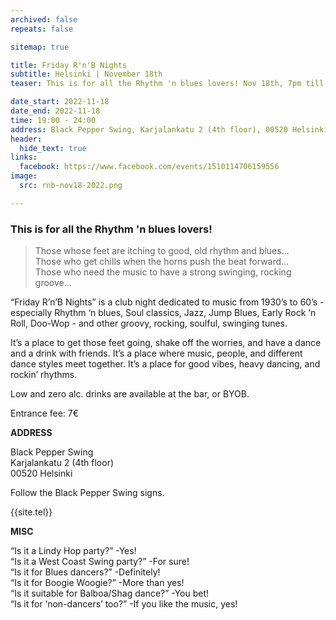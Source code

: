 ```yaml
---
archived: false
repeats: false

sitemap: true

title: Friday R'n'B Nights
subtitle: Helsinki | November 18th
teaser: This is for all the Rhythm 'n blues lovers! Nov 18th, 7pm till midnight. “Friday R’n’B Nights” is a club night dedicated to music from 1930’s to 60’s - especially Rhythm ‘n blues, Soul classics, Jazz, Jump Blues, Early Rock ‘n Roll, Doo-Wop - and other groovy, rocking, soulful, swinging tunes.

date_start: 2022-11-18
date_end: 2022-11-18
time: 19:00 - 24:00
address: Black Pepper Swing, Karjalankatu 2 (4th floor), 00520 Helsinki, Finland
header:
  hide_text: true
links:
  facebook: https://www.facebook.com/events/1510114706159556
image:
  src: rnb-nov18-2022.png

---
```


### This is for all the Rhythm 'n blues lovers!

> Those whose feet are itching to good, old rhythm and blues...  
> Those who get chills when the horns push the beat forward...  
> Those who need the music to have a strong swinging, rocking groove...  

“Friday R’n’B Nights” is a club night dedicated to music from 1930’s to 60’s - especially Rhythm ‘n blues, Soul classics, Jazz, Jump Blues, Early Rock ‘n Roll, Doo-Wop - and other groovy, rocking, soulful, swinging tunes.

It’s a place to get those feet going, shake off the worries, and have a dance and a drink with friends. It’s a place where music, people, and different dance styles meet together. It’s a place for good vibes, heavy dancing, and rockin’ rhythms.

Low and zero alc. drinks are available at the bar, or BYOB.

Entrance fee: 7€


**ADDRESS**

Black Pepper Swing  
Karjalankatu 2 (4th floor)  
00520 Helsinki  

Follow the Black Pepper Swing signs.

{{site.tel}}


**MISC**

“Is it a Lindy Hop party?” -Yes!  
“Is it a West Coast Swing party?” -For sure!  
“Is it for Blues dancers?” -Definitely!  
“Is it for Boogie Woogie?” -More than yes!  
“Is it suitable for Balboa/Shag dance?” -You bet!  
“Is it for ‘non-dancers’ too?” -If you like the music, yes!  
